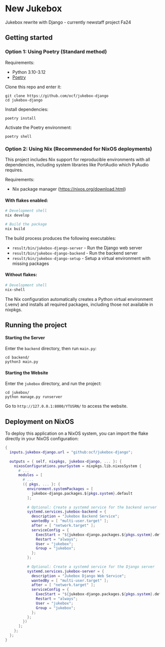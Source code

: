 # New Jukebox

Jukebox rewrite with Django - currently newstaff project Fa24

## Getting started

### Option 1: Using Poetry (Standard method)

Requirements:

- Python 3.10-3.12
- [Poetry](https://python-poetry.org/)

Clone this repo and enter it:

```
git clone https://github.com/ocf/jukebox-django
cd jukebox-django
```

Install dependencies:

```
poetry install
```

Activate the Poetry environment:

```
poetry shell
```

### Option 2: Using Nix (Recommended for NixOS deployments)

This project includes Nix support for reproducible environments with all dependencies, including system libraries like PortAudio which PyAudio requires.

Requirements:
- Nix package manager (https://nixos.org/download.html)

#### With flakes enabled:

```bash
# Development shell
nix develop

# Build the package
nix build
```

The build process produces the following executables:

- `result/bin/jukebox-django-server` - Run the Django web server
- `result/bin/jukebox-django-backend` - Run the backend server
- `result/bin/jukebox-django-setup` - Setup a virtual environment with missing packages

#### Without flakes:

```bash
# Development shell
nix-shell
```

The Nix configuration automatically creates a Python virtual environment (.venv) and installs all required packages, including those not available in nixpkgs.

## Running the project

#### Starting the Server

Enter the `backend` directory, then run `main.py`:

```
cd backend/
python3 main.py
```

#### Starting the Website

Enter the `jukebox` directory, and run the project:

```
cd jukebox/
python manage.py runserver
```

Go to `http://127.0.0.1:8000/YTUSRN/` to access the website.

## Deployment on NixOS

To deploy this application on a NixOS system, you can import the flake directly in your NixOS configuration:

```nix
{
  inputs.jukebox-django.url = "github:ocf/jukebox-django";
  
  outputs = { self, nixpkgs, jukebox-django, ... }: {
    nixosConfigurations.yourSystem = nixpkgs.lib.nixosSystem {
      # ...
      modules = [
        # ...
        ({ pkgs, ... }: {
          environment.systemPackages = [
            jukebox-django.packages.${pkgs.system}.default
          ];
          
          # Optional: Create a systemd service for the backend server
          systemd.services.jukebox-backend = {
            description = "Jukebox Backend Service";
            wantedBy = [ "multi-user.target" ];
            after = [ "network.target" ];
            serviceConfig = {
              ExecStart = "${jukebox-django.packages.${pkgs.system}.default}/bin/jukebox-django-backend";
              Restart = "always";
              User = "jukebox";
              Group = "jukebox";
            };
          };
          
          # Optional: Create a systemd service for the Django server
          systemd.services.jukebox-server = {
            description = "Jukebox Django Web Service";
            wantedBy = [ "multi-user.target" ];
            after = [ "network.target" ];
            serviceConfig = {
              ExecStart = "${jukebox-django.packages.${pkgs.system}.default}/bin/jukebox-django-server 0.0.0.0:8000";
              Restart = "always";
              User = "jukebox";
              Group = "jukebox";
            };
          };
        })
      ];
    };
  };
}
```